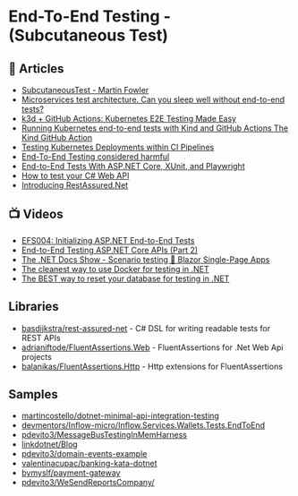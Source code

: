 
# End-To-End Testing - (Subcutaneous Test)

## 📝 Articles
- [SubcutaneousTest - Martin Fowler](https://martinfowler.com/bliki/SubcutaneousTest.html) 
- [Microservices test architecture. Can you sleep well without end-to-end tests?](https://threedots.tech/post/microservices-test-architecture/)
- [k3d + GitHub Actions: Kubernetes E2E Testing Made Easy](https://www.arrikto.com/uncategorized/k3d-github-actions-kubernetes-e2e-testing-made-easy/)
- [Running Kubernetes end-to-end tests with Kind and GitHub Actions The Kind GitHub Action](https://radu-matei.com/blog/kubernetes-e2e-github-actions/)
- [Testing Kubernetes Deployments within CI Pipelines](https://www.eficode.com/blog/testing-kubernetes-deployments-within-ci-pipelines)
- [End-To-End Testing considered harmful](https://www.stevesmith.tech/blog/end-to-end-testing-considered-harmful/)
- [End-to-End Tests With ASP.NET Core, XUnit, and Playwright](https://khalidabuhakmeh.com/end-to-end-test-with-aspnet-core-xunit-and-playwright)
- [How to test your C# Web API](https://timdeschryver.dev/blog/how-to-test-your-csharp-web-api)
- [Introducing RestAssured.Net](https://www.ontestautomation.com/introducing-rest-assured-net/)
## 📺 Videos
- [EFS004: Initializing ASP.NET End-to-End Tests](https://www.youtube.com/watch?v=NcGybsFRLO8)
- [End-to-End Testing ASP.NET Core APIs (Part 2)](https://www.youtube.com/watch?v=ANqj9pldfso)
- [The .NET Docs Show - Scenario testing 🧪 Blazor Single-Page Apps](https://www.youtube.com/watch?v=Z9lkKnzJgD8)
- [The cleanest way to use Docker for testing in .NET](https://www.youtube.com/watch?v=8IRNC7qZBmk)
- [The BEST way to reset your database for testing in .NET](https://www.youtube.com/watch?v=E4TeWBFzcCw)

## Libraries
- [basdijkstra/rest-assured-net](https://github.com/basdijkstra/rest-assured-net) - C# DSL for writing readable tests for REST APIs
- [adrianiftode/FluentAssertions.Web](https://github.com/adrianiftode/FluentAssertions.Web) - FluentAssertions for .Net Web Api projects
- [balanikas/FluentAssertions.Http](https://github.com/balanikas/FluentAssertions.Http) - Http extensions for FluentAssertions

## Samples
- [martincostello/dotnet-minimal-api-integration-testing](https://github.com/martincostello/dotnet-minimal-api-integration-testing)
- [devmentors/Inflow-micro/Inflow.Services.Wallets.Tests.EndToEnd](https://github.com/devmentors/Inflow-micro/tree/master/src/Wallets/Inflow.Services.Wallets.Tests.EndToEnd)
- [pdevito3/MessageBusTestingInMemHarness](https://github.com/pdevito3/MessageBusTestingInMemHarness)
- [linkdotnet/Blog](https://github.com/linkdotnet/Blog)
- [pdevito3/domain-events-example](https://github.com/pdevito3/domain-events-example)
- [valentinacupac/banking-kata-dotnet](https://github.com/valentinacupac/banking-kata-dotnet)
- [bymyslf/payment-gateway](https://github.com/bymyslf/payment-gateway)
- [pdevito3/WeSendReportsCompany/](https://github.com/pdevito3/WeSendReportsCompany/)